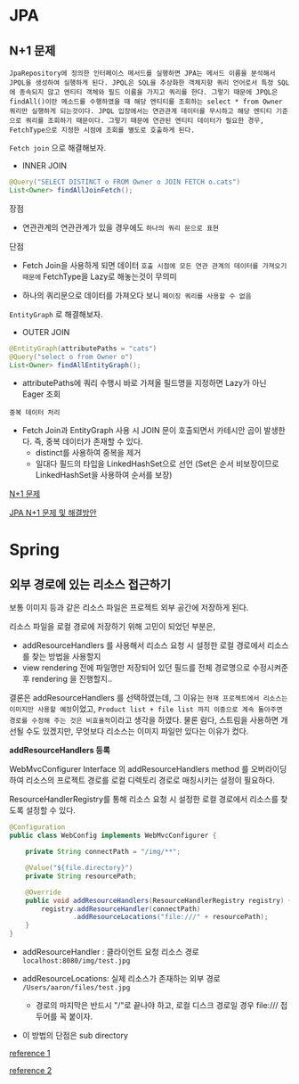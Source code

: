 # JPA

## N+1 문제

```text
JpaRepository에 정의한 인터페이스 메서드를 실행하면 JPA는 메서드 이름을 분석해서 JPQL을 생성하여 실행하게 된다. JPQL은 SQL을 추상화한 객체지향 쿼리 언어로서 특정 SQL에 종속되지 않고 엔티티 객체와 필드 이름을 가지고 쿼리를 한다. 그렇기 때문에 JPQL은 findAll()이란 메소드를 수행하였을 때 해당 엔티티를 조회하는 select * from Owner 쿼리만 실행하게 되는것이다. JPQL 입장에서는 연관관계 데이터를 무시하고 해당 엔티티 기준으로 쿼리를 조회하기 때문이다. 그렇기 때문에 연관된 엔티티 데이터가 필요한 경우, FetchType으로 지정한 시점에 조회를 별도로 호출하게 된다.
```

`Fetch join` 으로 해결해보자.

- INNER JOIN

```java
@Query("SELECT DISTINCT o FROM Owner o JOIN FETCH o.cats")
List<Owner> findAllJoinFetch();
```

장점


- 연관관계의 연관관계가 있을 경우에도 `하나의 쿼리 문으로 표현`

단점
- Fetch Join을 사용하게 되면 데이터 `호출 시점에 모든 연관 관계의 데이터를 가져오기 때문에` FetchType을 Lazy로 해놓는것이 무의미
  
- 하나의 쿼리문으로 데이터를 가져오다 보니 `페이징 쿼리를 사용할 수 없음`

`EntityGraph` 로 해결해보자.
- OUTER JOIN

```java
@EntityGraph(attributePaths = "cats")
@Query("select o from Owner o")
List<Owner> findAllEntityGraph();
```

- attributePaths에 쿼리 수행시 바로 가져올 필드명을 지정하면 Lazy가 아닌 Eager 조회

`중복 데이터 처리`

- Fetch Join과 EntityGraph 사용 시 JOIN 문이 호출되면서 카테시안 곱이 발생한다. 즉, 중복 데이터가 존재할 수 있다.
  - distinct를 사용하여 중복을 제거
  - 일대다 필드의 타입을 LinkedHashSet으로 선언 (Set은 순서 비보장이므로 LinkedHashSet을 사용하여 순서를 보장)

[N+1 문제](https://incheol-jung.gitbook.io/docs/q-and-a/spring/n+1)

[JPA N+1 문제 및 해결방안](https://jojoldu.tistory.com/165)

# Spring

## 외부 경로에 있는 리소스 접근하기

보통 이미지 등과 같은 리소스 파일은 프로젝트 외부 공간에 저장하게 된다.

리소스 파일을 로컬 경로에 저장하기 위해 고민이 되었던 부분은, 

- addResourceHandlers 를 사용해서 리소스 요청 시 설정한 로컬 경로에서 리소스를 찾는 방법을 사용할지
- view rendering 전에 파일명만 저장되어 있던 필드를 전체 경로명으로 수정시켜준 후 rendering 을 진행할지..

결론은 addResourceHandlers 를 선택하였는데, 그 이유는 `현재 프로젝트에서 리소스는 이미지만 사용할 예정`이었고, `Product list + file list 까지 이중으로 계속 돌아주면 경로를 수정해 주는 것은 비효율적`이라고 생각을 하였다. 물론 람다, 스트림을 사용하면 개선될 수도 있겠지만, 무엇보다 리소스는 이미지 파일만 있다는 이유가 컸다.

**addResourceHandlers 등록**

WebMvcConfigurer Interface 의 addResourceHandlers method 를 오버라이딩하여 리소스의 프로젝트 경로를 로컬 디렉토리 경로로 매칭시키는 설정이 필요하다.

ResourceHandlerRegistry를 통해 리소스 요청 시 설정한 로컬 경로에서 리소스를 찾도록 설정할 수 있다.

```java
@Configuration
public class WebConfig implements WebMvcConfigurer {

    private String connectPath = "/img/**";

    @Value("${file.directory}")
    private String resourcePath;

    @Override
    public void addResourceHandlers(ResourceHandlerRegistry registry) {
        registry.addResourceHandler(connectPath)
                .addResourceLocations("file:///" + resourcePath);
    }
}
```

- addResourceHandler : 클라이언트 요청 리소스 경로 `localhost:8080/img/test.jpg`

- addResourceLocations: 실제 리소스가 존재하는 외부 경로 `/Users/aaron/files/test.jpg`
  - 경로의 마지막은 반드시 "/"로 끝나야 하고, 로컬 디스크 경로일 경우 file:/// 접두어를 꼭 붙이자.

- 이 방법의 단점은 sub directory 
 

[reference 1](https://wildeveloperetrain.tistory.com/41)

[reference 2](https://www.baeldung.com/spring-mvc-static-resources#2-serving-a-resource-stored-in-the-file-system)